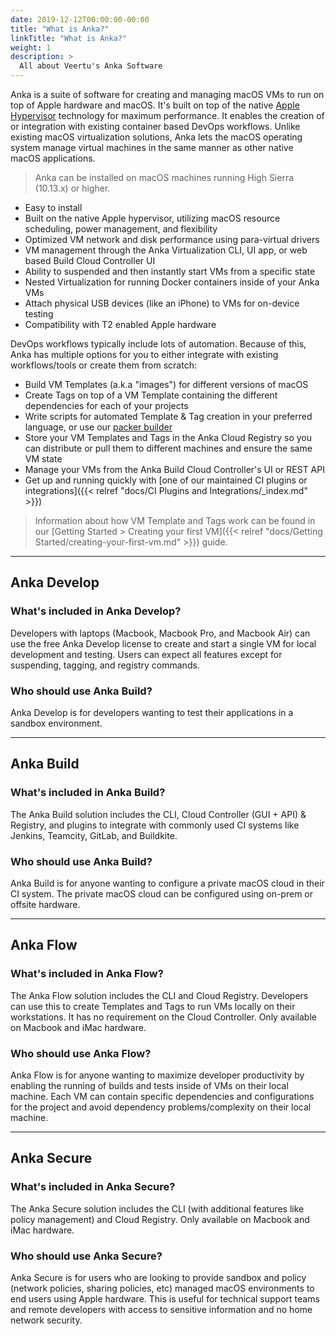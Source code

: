```yaml
---
date: 2019-12-12T00:00:00-00:00
title: "What is Anka?"
linkTitle: "What is Anka?"
weight: 1
description: >
  All about Veertu's Anka Software
---
```


Anka is a suite of software for creating and managing macOS VMs to run on top of Apple hardware and macOS. It's built on top of the native [Apple Hypervisor](https://developer.apple.com/documentation/hypervisor) technology for maximum performance. It enables the creation of or integration with existing container based DevOps workflows. Unlike existing macOS virtualization solutions, Anka lets the macOS operating system manage virtual machines in the same manner as other native macOS applications.

> Anka can be installed on macOS machines running High Sierra (10.13.x) or higher.

* Easy to install
* Built on the native Apple hypervisor, utilizing macOS resource scheduling, power management, and flexibility
* Optimized VM network and disk performance using para-virtual drivers
* VM management through the Anka Virtualization CLI, UI app, or web based Build Cloud Controller UI
* Ability to suspended and then instantly start VMs from a specific state
* Nested Virtualization for running Docker containers inside of your Anka VMs
* Attach physical USB devices (like an iPhone) to VMs for on-device testing
* Compatibility with T2 enabled Apple hardware

DevOps workflows typically include lots of automation. Because of this, Anka has multiple options for you to either integrate with existing workflows/tools or create them from scratch:

* Build VM Templates (a.k.a "images") for different versions of macOS
* Create Tags on top of a VM Template containing the different dependencies for each of your projects
* Write scripts for automated Template & Tag creation in your preferred language, or use our [packer builder](https://github.com/veertuinc/packer-builder-veertu-anka)
* Store your VM Templates and Tags in the Anka Cloud Registry so you can distribute or pull them to different machines and ensure the same VM state
* Manage your VMs from the Anka Build Cloud Controller's UI or REST API
* Get up and running quickly with [one of our maintained CI plugins or integrations]({{< relref "docs/CI Plugins and Integrations/_index.md" >}})

> Information about how VM Template and Tags work can be found in our [Getting Started > Creating your first VM]({{< relref "docs/Getting Started/creating-your-first-vm.md" >}}) guide.

---

## Anka Develop

### What's included in Anka Develop?
Developers with laptops (Macbook, Macbook Pro, and Macbook Air) can use the free Anka Develop license to create and start a single VM for local development and testing. Users can expect all features except for suspending, tagging, and registry commands.

### Who should use Anka Build?
Anka Develop is for developers wanting to test their applications in a sandbox environment.

---

## Anka Build

### What's included in Anka Build?
The Anka Build solution includes the CLI, Cloud Controller (GUI + API) & Registry, and plugins to integrate with commonly used CI systems like Jenkins, Teamcity, GitLab, and Buildkite.

### Who should use Anka Build?
Anka Build is for anyone wanting to configure a private macOS cloud in their CI system. The private macOS cloud can be configured using on-prem or offsite hardware.

---

## Anka Flow

### What's included in Anka Flow?
The Anka Flow solution includes the CLI and Cloud Registry. Developers can use this to create Templates and Tags to run VMs locally on their workstations. It has no requirement on the Cloud Controller. Only available on Macbook and iMac hardware.

### Who should use Anka Flow?
Anka Flow is for anyone wanting to maximize developer productivity by enabling the running of builds and tests inside of VMs on their local machine. Each VM can contain specific dependencies and configurations for the project and avoid dependency problems/complexity on their local machine.

---

## Anka Secure

### What's included in Anka Secure?
The Anka Secure solution includes the CLI (with additional features like policy management) and Cloud Registry. Only available on Macbook and iMac hardware.

### Who should use Anka Secure?
Anka Secure is for users who are looking to provide sandbox and policy (network policies, sharing policies, etc) managed macOS environments to end users using Apple hardware. This is useful for technical support teams and remote developers with access to sensitive information and no home network security.